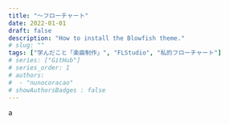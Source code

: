 ```yaml
---
title: "～フローチャート"
date: 2022-01-01
draft: false
description: "How to install the Blowfish theme."
# slug: ""
tags: ["学んだこと「楽曲制作」", "FLStudio", "私的フローチャート"]
# series: ["GitHub"]
# series_order: 1
# authors:
#  - "nunocoracao"
# showAuthorsBadges : false 
---
```








a
